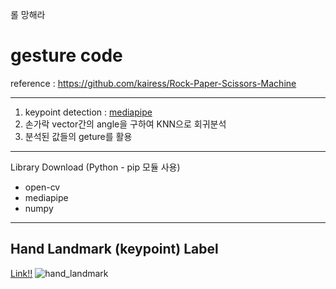 롤 망해라


# gesture code

reference : https://github.com/kairess/Rock-Paper-Scissors-Machine

----------

1. keypoint detection : [mediapipe](https://google.github.io/mediapipe/)
2. 손가락 vector간의 angle을 구하여 KNN으로 회귀분석
3. 분석된 값들의 geture를 활용

----------

Library Download (Python - pip 모듈 사용)

- open-cv
- mediapipe
- numpy

----------

## Hand Landmark (keypoint) Label
[Link!!](https://google.github.io/mediapipe/solutions/hands.html)
![hand_landmark](https://user-images.githubusercontent.com/88364973/133178241-a09bdef2-4f22-473f-bfa4-7ccf86824886.png)

